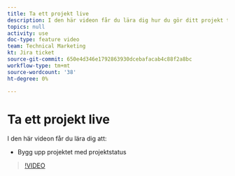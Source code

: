 ```yaml
---
title: Ta ett projekt live
description: I den här videon får du lära dig hur du gör ditt projekt tillgängligt med hjälp av projektstatusen.
topics: null
activity: use
doc-type: feature video
team: Technical Marketing
kt: Jira ticket
source-git-commit: 650e4d346e1792863930dcebafacab4c88f2a8bc
workflow-type: tm+mt
source-wordcount: '38'
ht-degree: 0%

---
```


# Ta ett projekt live

I den här videon får du lära dig att:

* Bygg upp projektet med projektstatus

>[!VIDEO](https://video.tv.adobe.com/v/335093/?quality=12&learn=on)